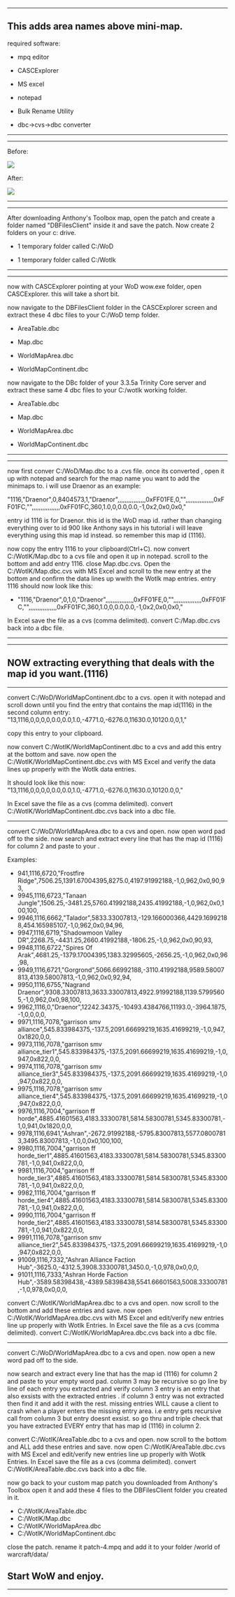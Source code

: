 ----------------------------------------------------------------------------------------------------------------------
This adds area names above mini-map.
----------------------------------------------------------------------------------------------------------------------
required software:

 * mpq editor
 
 * CASCExplorer
 
 * MS excel
 
 * notepad
 
 * Bulk Rename Utility
 
 * dbc->cvs->dbc converter
 
----------------------------------------------------------------------------------------------------------------------
----------------------------------------------------------------------------------------------------------------------

Before:

![](http://i.imgur.com/glh46oi.png)

After:

![](http://i.imgur.com/hKXFrXq.png)

----------------------------------------------------------------------------------------------------------------------
----------------------------------------------------------------------------------------------------------------------

After downloading Anthony's Toolbox map, open the patch and create a folder named "DBFilesClient" 
inside it and save the patch.
Now create 2 folders on your c: drive.

 * 1 temporary folder called C:/WoD

 * 1 temporary folder called C:/Wotlk

----------------------------------------------------------------------------------------------------------------------
----------------------------------------------------------------------------------------------------------------------
now with CASCExplorer pointing at your WoD wow.exe folder, open CASCExplorer. this will take a short bit.

now navigate to the DBFilesClient folder in the CASCExplorer screen and extract these 4 dbc files to your C:/WoD temp folder.

 * AreaTable.dbc

 * Map.dbc

 * WorldMapArea.dbc

 * WorldMapContinent.dbc

now navigate to the DBc folder of your 3.3.5a Trinity Core server and extract these same 4 dbc files to your C:/wotlk working folder.

 * AreaTable.dbc

 * Map.dbc

 * WorldMapArea.dbc

 * WorldMapContinent.dbc

----------------------------------------------------------------------------------------------------------------------
----------------------------------------------------------------------------------------------------------------------

now first conver C:/WoD/Map.dbc to a .cvs file. once its converted , open it up with notepad and search for the map name you want to add the minimaps to.
i will use Draenor as an example:

"1116,"Draenor",0,8404573,1,"Draenor",,,,,,,,,,,,,,,,0xFF01FE,0,"",,,,,,,,,,,,,,,,0xFF01FC,"",,,,,,,,,,,,,,,,0xFF01FC,360,1.0,0,0.0,0.0,-1,0x2,0x0,0x0,"

entry id 1116 is for Draenor. this id is the WoD map id. rather than changing everything over to id 900 like Anthony says in his tutorial i will leave everything using this map id instead. so remember this map id (1116).

now copy the entry 1116 to your clipboard(Ctrl+C).
now convert C:/WotlK/Map.dbc to a cvs file and open it up in notepad. scroll to the bottom and add entry 1116. close Map.dbc.cvs.
Open the C:/WotlK/Map.dbc.cvs with MS Excel and scroll to the new entry at the bottom and confirm the data lines up wwith the Wotlk map entries.
entry 1116 should now look like this:
 * "1116,"Draenor",0,1,0,"Draenor",,,,,,,,,,,,,,,,0xFF01FE,0,"",,,,,,,,,,,,,,,,0xFF01FC,"",,,,,,,,,,,,,,,,0xFF01FC,360,1.0,0,0.0,0.0,-1,0x2,0x0,0x0,"

In Excel save the file as a cvs (comma delimited).
convert C:/Map.dbc.cvs back into a dbc file.

----------------------------------------------------------------------------------------------------------------------
----------------------------------------------------------------------------------------------------------------------
NOW extracting everything that deals with the map id you want.(1116)
----------------------------------------------------------------------------------------------------------------------
----------------------------------------------------------------------------------------------------------------------

convert C:/WoD/WorldMapContinent.dbc to a cvs. open it with notepad and scroll down until you find the entry that contains the map id(1116) in the second column entry:
"13,1116,0,0,0,0,0.0,0.0,1.0,-4771.0,-6276.0,11630.0,10120.0,0,1,"

copy this entry to your clipboard.

now convert C:/WotlK/WorldMapContinent.dbc to a cvs and add this entry at the bottom and save.
now open the C:/WotlK/WorldMapContinent.dbc.cvs with MS Excel and verify the data lines up properly with the Wotlk data entries.

It should look like this now:
"13,1116,0,0,0,0,0.0,0.0,1.0,-4771.0,-6276.0,11630.0,10120.0,0,"

In Excel save the file as a cvs (comma delimited).
convert C:/WotlK/WorldMapContinent.dbc.cvs back into a dbc file.

----------------------------------------------------------------------------------------------------------------------

convert C:/WoD/WorldMapArea.dbc to a cvs and open.
now open word pad off to the side.
now search and extract every line that has the map id (1116) for column 2 and paste to your . 

Examples:
 + 941,1116,6720,"Frostfire Ridge",7506.25,1391.67004395,8275.0,4197.91992188,-1,0,962,0x0,90,93,
 + 9945,1116,6723,"Tanaan Jungle",1506.25,-3481.25,5760.41992188,2435.41992188,-1,0,962,0x0,100,100,
 + 9946,1116,6662,"Talador",5833.33007813,-129.166000366,4429.16992188,454.165985107,-1,0,962,0x0,94,96,
 + 9947,1116,6719,"Shadowmoon Valley DR",2268.75,-4431.25,2660.41992188,-1806.25,-1,0,962,0x0,90,93,
 + 9948,1116,6722,"Spires Of Arak",4681.25,-1379.17004395,1383.32995605,-2656.25,-1,0,962,0x0,96,98,
 + 9949,1116,6721,"Gorgrond",5066.66992188,-3110.41992188,9589.58007813,4139.58007813,-1,0,962,0x0,92,94,
 + 9950,1116,6755,"Nagrand Draenor",9308.33007813,3633.33007813,4922.91992188,1139.57995605,-1,0,962,0x0,98,100,
 + 9962,1116,0,"Draenor",12242.34375,-10493.4384766,11193.0,-3964.1875,-1,0,0,0,0,
 + 9971,1116,7078,"garrison smv alliance",545.833984375,-137.5,2091.66699219,1635.41699219,-1,0,947,0x1820,0,0,
 + 9973,1116,7078,"garrison smv alliance_tier1",545.833984375,-137.5,2091.66699219,1635.41699219,-1,0,947,0x822,0,0,
 + 9974,1116,7078,"garrison smv alliance_tier3",545.833984375,-137.5,2091.66699219,1635.41699219,-1,0,947,0x822,0,0,
 + 9975,1116,7078,"garrison smv alliance_tier4",545.833984375,-137.5,2091.66699219,1635.41699219,-1,0,947,0x822,0,0,
 + 9976,1116,7004,"garrison ff horde",4885.41601563,4183.33300781,5814.58300781,5345.83300781,-1,0,941,0x1820,0,0,
 + 9978,1116,6941,"Ashran",-2672.91992188,-5795.83007813,5577.08007813,3495.83007813,-1,0,0,0x0,100,100,
 + 9980,1116,7004,"garrison ff horde_tier1",4885.41601563,4183.33300781,5814.58300781,5345.83300781,-1,0,941,0x822,0,0,
 + 9981,1116,7004,"garrison ff horde_tier3",4885.41601563,4183.33300781,5814.58300781,5345.83300781,-1,0,941,0x822,0,0,
 + 9982,1116,7004,"garrison ff horde_tier4",4885.41601563,4183.33300781,5814.58300781,5345.83300781,-1,0,941,0x822,0,0,
 + 9990,1116,7004,"garrison ff horde_tier2",4885.41601563,4183.33300781,5814.58300781,5345.83300781,-1,0,941,0x822,0,0,
 + 9991,1116,7078,"garrison smv alliance_tier2",545.833984375,-137.5,2091.66699219,1635.41699219,-1,0,947,0x822,0,0,
 + 91009,1116,7332,"Ashran Alliance Faction Hub",-3625.0,-4312.5,3908.33300781,3450.0,-1,0,978,0x0,0,0,
 + 91011,1116,7333,"Ashran Horde Faction Hub",-3589.58398438,-4389.58398438,5541.66601563,5008.33300781,-1,0,978,0x0,0,0,

convert C:/WotlK/WorldMapArea.dbc to a cvs and open. now scroll to the bottom and add these entries and save.
now open C:/WotlK/WorldMapArea.dbc.cvs with MS Excel and edit/verify new entries line up properly with Wotlk Entries.
In Excel save the file as a cvs (comma delimited).
convert C:/WotlK/WorldMapArea.dbc.cvs back into a dbc file.

----------------------------------------------------------------------------------------------------------------------
convert C:/WoD/WorldMapArea.dbc to a cvs and open.
now open a new word pad off to the side.

now search and extract every line that has the map id (1116) for column 2 and paste to your empty word pad.
column 3 may be recursive so go line by line of each entry you extracted and verify column 3 entry is an entry that also exsists with the extracted entries . if column 3 entry was not extracted then find it and add it with the rest. 
missing entries WILL cause a client to crash when a player enters the missing entry area. i.e entry gets recursive call from column 3 but entry doesnt exsist.
so go thru and triple check that you have extracted EVERY entry that has map id (1116) in column 2.

convert C:/WotlK/AreaTable.dbc to a cvs and open. now scroll to the bottom and ALL add these entries and save.
now open C:/WotlK/AreaTable.dbc.cvs with MS Excel and edit/verify new entries line up properly with Wotlk Entries.
In Excel save the file as a cvs (comma delimited).
convert C:/WotlK/AreaTable.dbc.cvs back into a dbc file.

now go back to your custom map patch you downloaded from Anthony's Toolbox open it and add these 4 files to the DBFilesClient folder you created in it.
 * C:/WotlK/AreaTable.dbc
 * C:/WotlK/Map.dbc
 * C:/WotlK/WorldMapArea.dbc
 * C:/WotlK/WorldMapContinent.dbc

close the patch. rename it patch-4.mpq and add it to your folder /world of warcraft/data/

Start WoW and enjoy.
----------------------------------------------------------------------------------------------------------------------
----------------------------------------------------------------------------------------------------------------------

